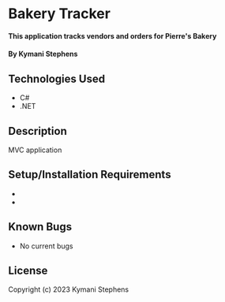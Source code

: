 # Bakery Tracker

#### This application tracks vendors and orders for Pierre's Bakery

#### By Kymani Stephens

## Technologies Used

* C#
* .NET

## Description

MVC application

## Setup/Installation Requirements

* 
* 

## Known Bugs

* No current bugs

## License

Copyright (c) 2023 Kymani Stephens